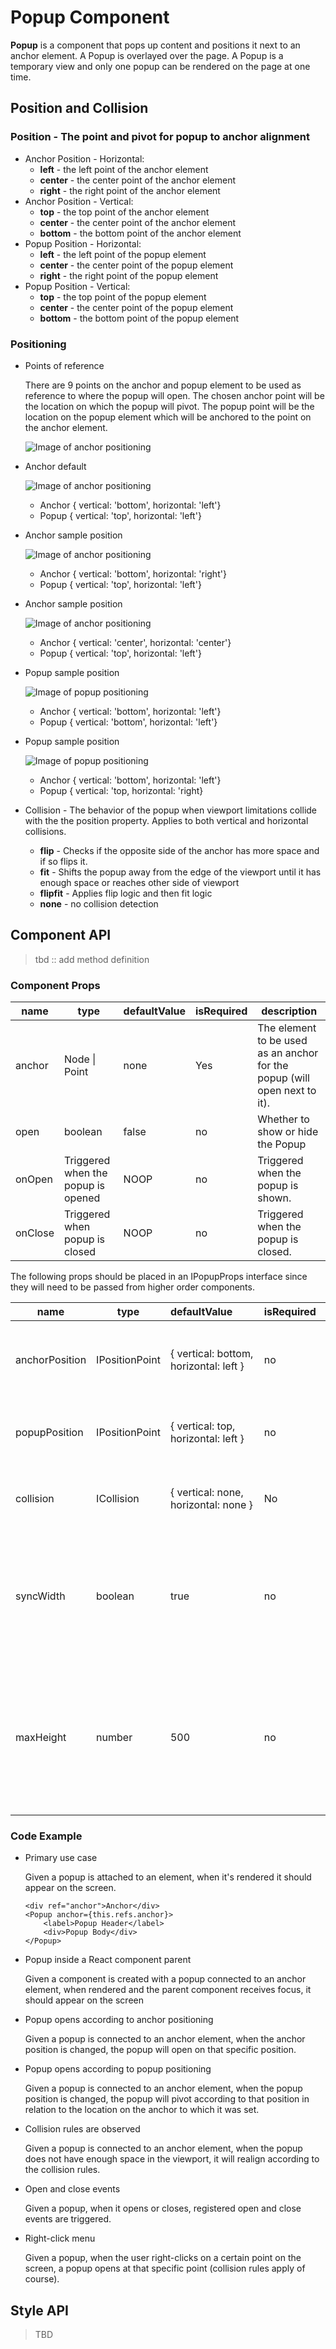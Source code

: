 # Popup Component

**Popup** is a component that pops up content and positions it next to an anchor element. A Popup is overlayed over the page. A Popup is a temporary view and only one popup can be rendered on the page at one time.

## Position and Collision

### Position - The point and pivot for popup to anchor alignment

  * Anchor Position - Horizontal:
    * **left** - the left point of the anchor element
    * **center** - the center point of the anchor element
    * **right** - the right point of the anchor element
  * Anchor Position - Vertical:
    * **top** - the top point of the anchor element
    * **center** - the center point of the anchor element
    * **bottom** - the bottom point of the anchor element
  * Popup Position - Horizontal:
    * **left** - the left point of the popup element
    * **center** - the center point of the popup element
    * **right** - the right point of the popup element
  * Popup Position - Vertical:
    * **top** - the top point of the popup element
    * **center** - the center point of the popup element
    * **bottom** - the bottom point of the popup element

### Positioning

* Points of reference

    There are 9 points on the anchor and popup element to be used as reference to where the popup will open. The chosen anchor point will be the location on which the popup will pivot. The popup point will be the location on the popup element which will be anchored to the point on the anchor element.

    ![Image of anchor positioning](./assets/points.png)

* Anchor default

    ![Image of anchor positioning](./assets/anchordefault.png)

  * Anchor { vertical: 'bottom', horizontal: 'left'}
  * Popup { vertical: 'top', horizontal: 'left'}

* Anchor sample position

    ![Image of anchor positioning](./assets/anchorright.png)

  * Anchor { vertical: 'bottom', horizontal: 'right'}
  * Popup { vertical: 'top', horizontal: 'left'}

* Anchor sample position

    ![Image of anchor positioning](./assets/anchorcenter.png)

  * Anchor { vertical: 'center', horizontal: 'center'}
  * Popup { vertical: 'top', horizontal: 'left'}

* Popup sample position

    ![Image of popup positioning](./assets/popupbottom.png)

  * Anchor { vertical: 'bottom', horizontal: 'left'}
  * Popup { vertical: 'bottom', horizontal: 'left'}

* Popup sample position

    ![Image of popup positioning](./assets/popupright.png)

  * Anchor { vertical: 'bottom', horizontal: 'left'}
  * Popup { vertical: 'top, horizontal: 'right}

* Collision - The behavior of the popup when viewport limitations collide with the the position property. Applies to both vertical and horizontal collisions.
	
	* **flip** - Checks if the opposite side of the anchor has more space and if so flips it.
	* **fit** - Shifts the popup away from the edge of the viewport until it has enough space or reaches other side of viewport
	* **flipfit** - Applies flip logic and then fit logic
	* **none** - no collision detection


## Component API

> tbd :: add method definition

### Component Props

| name        | type                                  | defaultValue | isRequired | description                              |
| ----------- | ------------------------------------- | ------------ | ---------- | ---------------------------------------- |
| anchor | Node \| Point | none | Yes | The element to be used as an anchor for the popup (will open next to it). |
| open | boolean | false | no | Whether to show or hide the Popup |
| onOpen | Triggered when the popup is opened | NOOP | no | Triggered when the popup is shown. |
| onClose | Triggered when popup is closed | NOOP | no | Triggered when the popup is closed. |

The following props should be placed in an IPopupProps interface since they will need to be passed from higher order components.

| name        | type                                  | defaultValue&nbsp;&nbsp;&nbsp;&nbsp;&nbsp;&nbsp;&nbsp;&nbsp; | isRequired | description                              |
| --- | --- | --- | --- | --- |
| anchorPosition | IPositionPoint | { vertical: bottom, horizontal: left } | no | The point on the anchor element to which the popupPosition will attach to |
| popupPosition | IPositionPoint | { vertical: top, horizontal: left } | no | The point from which the popupPosition will pivot |
| collision | ICollision| { vertical: none, horizontal: none } | No | Specify the collision behavior of the component. |
| syncWidth	| boolean |	true | no | If true, the width of the popup will be set to the width of the anchor. If false, it will be set to the width of the children. |
| maxHeight | number | 500 | no | The max height in pixels of the popup. If set to 0, the property will be ignored and the compenent receives height from its content. |

### Code Example

* Primary use case

  Given a popup is attached to an element, when it's rendered it should appear on the screen.

    ```
    <div ref="anchor">Anchor</div>
    <Popup anchor={this.refs.anchor}>
        <label>Popup Header</label>
        <div>Popup Body</div>
    </Popup>
    ```

* Popup inside a React component parent

    Given a component is created with a popup connected to an anchor element, when rendered and the parent component receives focus, it should appear on the screen

* Popup opens according to anchor positioning

    Given a popup is connected to an anchor element, when the anchor position is changed, the popup will open on that specific position.

* Popup opens according to popup positioning

    Given a popup is connected to an anchor element, when the popup position is changed, the popup will pivot according to that position in relation to the location on the anchor to which it was set.

* Collision rules are observed

    Given a popup is connected to an anchor element, when the popup does not have enough space in the viewport, it will realign according to the collision rules.

* Open and close events

    Given a popup, when it opens or closes, registered open and close events are triggered.

* Right-click menu

    Given a popup, when the user right-clicks on a certain point on the screen, a popup opens at that specific point (collision rules apply of course).

## Style API

> TBD